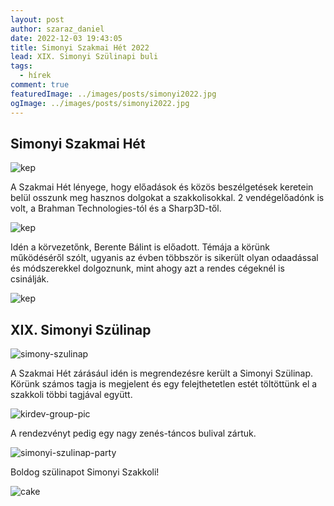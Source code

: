 ```yaml
---
layout: post
author: szaraz_daniel
date: 2022-12-03 19:43:05
title: Simonyi Szakmai Hét 2022
lead: XIX. Simonyi Szülinapi buli
tags:
  - hírek
comment: true
featuredImage: ../images/posts/simonyi2022.jpg
ogImage: ../images/posts/simonyi2022.jpg
---
```


## Simonyi Szakmai Hét

![kep](https://warp.sch.bme.hu/images/20221107_212238_vilmazsuzsi)

A Szakmai Hét lényege, hogy előadások és közös beszélgetések keretein belül osszunk meg hasznos dolgokat a szakkolisokkal.
2 vendégelőadónk is volt, a Brahman Technologies-tól és a Sharp3D-től.

![kep](https://warp.sch.bme.hu/images/20221109_211755_mszrsblnt)

Idén a körvezetőnk, Berente Bálint is előadott. Témája a körünk működéséről szólt, ugyanis az évben többször is sikerült olyan odaadással és módszerekkel dolgoznunk, mint ahogy azt a rendes cégeknél is csinálják.

![kep](https://warp.sch.bme.hu/images/20221107_235117_vilmazsuzsi)

## XIX. Simonyi Szülinap

![simony-szulinap](https://warp.sch.bme.hu/images/20221111_202635_ppeti)

A Szakmai Hét zárásául idén is megrendezésre került a Simonyi Szülinap.
Körünk számos tagja is megjelent és egy felejthetetlen estét töltöttünk el a szakkoli többi tagjával együtt.

![kirdev-group-pic](https://warp.sch.bme.hu/images/20221111_220636_nmsd)

A rendezvényt pedig egy nagy zenés-táncos bulival zártuk.

![simonyi-szulinap-party](https://warp.sch.bme.hu/images/20221112_014049_endre)

Boldog szülinapot Simonyi Szakkoli!

![cake](https://warp.sch.bme.hu/images/20221111_234311_mszrsblnt)
